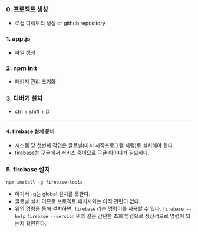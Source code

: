 ### 0. 프로젝트 생성
- 로컬 디렉토리 생성 or github repository
### 1. app.js 
- 파일 생성
### 2. npm init
- 패키지 관리 초기화
### 3. 디버거 설치
- ctrl + shift + D
-------

#### 4. firebase 설치 준비
- 시스템 당 첫번째 작업은 글로벌(마치 시작프로그램 처럼)로 설치해야 한다.
- firebase는 구글에서 서비스 중이므로 구글 아이디가 필요하다.

### 5. firebase 설치
`npm install -g firebase-tools`
- 여기서 -g는 global 설치를 뜻한다.
- 글로벌 설치 이므로 프로젝트 패키지와는 아직 관련이 없다.
- 위의 명령을 통해 설치하면, `firebase` 라는 명령어를 사용할 수 있다.
`firebase --help`
`firebase --version`
위와 같은 간단한 조회 명령으로 정상적으로 명령이 되는지 확인한다.
